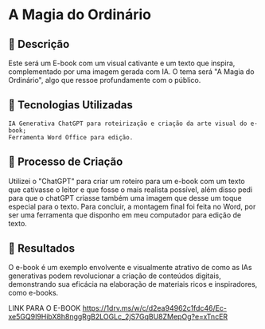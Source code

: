# A Magia do Ordinário

## 📒 Descrição
Este será um E-book com um visual cativante e um texto que inspira, complementado por uma imagem gerada com IA. O tema será "A Magia do Ordinário", algo que ressoe profundamente com o público.

## 🤖 Tecnologias Utilizadas

    IA Generativa ChatGPT para roteirização e criação da arte visual do e-book;
    Ferramenta Word Office para edição.

## 🧐 Processo de Criação
Utilizei o "ChatGPT" para criar um roteiro para um e-book com um texto que cativasse o leitor e que fosse o mais realista possível, além disso pedi para que o chatGPT criasse também uma imagem que desse um toque especial para o texto. Para concluir, a montagem final foi feita no Word, por ser uma ferramenta que disponho em meu computador para edição de texto.

## 🚀 Resultados
O e-book é um exemplo envolvente e visualmente atrativo de como as IAs generativas podem revolucionar a criação de conteúdos digitais, demonstrando sua eficácia na elaboração de materiais ricos e inspiradores, como e-books.

LINK PARA O E-BOOK https://1drv.ms/w/c/d2ea94962c1fdc46/Ec-xe5GQ9I9HibX8h8nggRgB2LOGLc_2jS7GqBU8ZMepOg?e=xTncER


